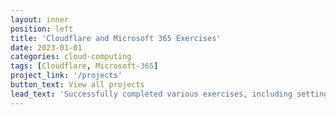 ```yaml
---
layout: inner
position: left
title: 'Cloudflare and Microsoft 365 Exercises'
date: 2023-01-01
categories: cloud-computing
tags: [Cloudflare, Microsoft-365]
project_link: '/projects'
button_text: View all projects
lead_text: 'Successfully completed various exercises, including setting up Cloudflare for hosting and managing adivardhan.tech, and configuring a Microsoft 365 business account to get a better understanding of attack vectors.'
---
```


